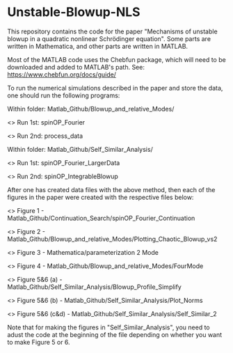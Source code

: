 # Unstable-Blowup-NLS
This repository contains the code for the paper "Mechanisms of unstable blowup in a quadratic nonlinear Schrödinger equation". Some parts are written in Mathematica, and other parts are written in MATLAB. 

Most of the MATLAB code uses the Chebfun package, which will need to be downloaded and added to MATLAB's path. See:
https://www.chebfun.org/docs/guide/

To run the numerical simulations described in the paper and store the data, one should run the following programs:

Within folder:  Matlab_Github/Blowup_and_relative_Modes/

<> Run 1st: spinOP_Fourier

<> Run 2nd: process_data

Within folder:  Matlab_Github/Self_Similar_Analysis/

<> Run 1st: spinOP_Fourier_LargerData

<> Run 2nd: spinOP_IntegrableBlowup


After one has created data files with the above method, then each of the figures in the paper were created with the respective files below: 

<> Figure 1 - Matlab_Github/Continuation_Search/spinOP_Fourier_Continuation

<> Figure 2 - Matlab_Github/Blowup_and_relative_Modes/Plotting_Chaotic_Blowup_vs2

<> Figure 3 - Mathematica/parameterization 2 Mode

<> Figure 4 - Matlab_Github/Blowup_and_relative_Modes/FourMode 

<> Figure 5&6 (a)   - Matlab_Github/Self_Similar_Analysis/Blowup_Profile_Simplify

<> Figure 5&6 (b)   - Matlab_Github/Self_Similar_Analysis/Plot_Norms

<> Figure 5&6 (c&d) - Matlab_Github/Self_Similar_Analysis/Self_Similar_2


Note that for making the figures in "Self_Similar_Analysis", you need to adust the code at the beginning of the file depending on whether you want to make Figure 5 or 6.

